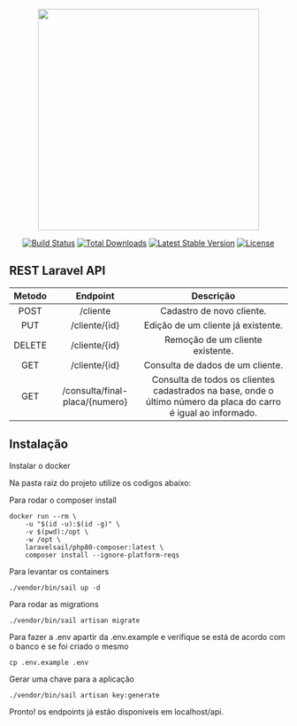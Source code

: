 <p align="center"><a href="https://laravel.com" target="_blank"><img src="https://raw.githubusercontent.com/laravel/art/master/logo-lockup/5%20SVG/2%20CMYK/1%20Full%20Color/laravel-logolockup-cmyk-red.svg" width="400"></a></p>

<p align="center">
<a href="https://travis-ci.org/laravel/framework"><img src="https://travis-ci.org/laravel/framework.svg" alt="Build Status"></a>
<a href="https://packagist.org/packages/laravel/framework"><img src="https://img.shields.io/packagist/dt/laravel/framework" alt="Total Downloads"></a>
<a href="https://packagist.org/packages/laravel/framework"><img src="https://img.shields.io/packagist/v/laravel/framework" alt="Latest Stable Version"></a>
<a href="https://packagist.org/packages/laravel/framework"><img src="https://img.shields.io/packagist/l/laravel/framework" alt="License"></a>
</p>

## REST Laravel API

|       Metodo        |      Endpoint       		 |	  Descrição     |
| :---: 	      | :---:               		 |:---:              	|
|  POST		      |  /cliente            		 |	Cadastro de novo cliente.		|
|  PUT  	      |  /cliente/{id}      		 |	Edição de um cliente já existente.		|
|DELETE		      | /cliente/{id}       		 |      Remoção de um cliente existente.             	|
|GET		      | /cliente/{id}       		 |      Consulta de dados de um cliente.            	|
|GET		      | /consulta/final-placa/{numero}	 |      Consulta de todos os clientes cadastrados na base, onde o último número da placa do carro é igual ao informado.             	|

## Instalação
Instalar o docker

Na pasta raiz do projeto utilize os codigos abaixo:

Para rodar o composer install
```
docker run --rm \
    -u "$(id -u):$(id -g)" \
    -v $(pwd):/opt \
    -w /opt \
    laravelsail/php80-composer:latest \
    composer install --ignore-platform-reqs
```

Para levantar os containers
```
./vendor/bin/sail up -d
```

Para rodar as migrations
```
./vendor/bin/sail artisan migrate
```

Para fazer a .env apartir da .env.example e verifique se está de acordo com o banco e se foi criado o mesmo
```
cp .env.example .env
```

Gerar uma chave para a aplicação
```
./vendor/bin/sail artisan key:generate
```

Pronto! os endpoints já estão disponiveis em localhost/api.

